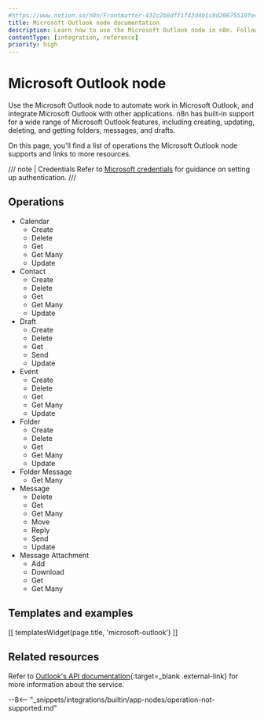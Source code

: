 ```yaml
---
#https://www.notion.so/n8n/Frontmatter-432c2b8dff1f43d4b1c8d20075510fe4
title: Microsoft Outlook node documentation
description: Learn how to use the Microsoft Outlook node in n8n. Follow technical documentation to integrate Microsoft Outlook node into your workflows.
contentType: [integration, reference]
priority: high
---
```


# Microsoft Outlook node

Use the Microsoft Outlook node to automate work in Microsoft Outlook, and integrate Microsoft Outlook with other applications. n8n has built-in support for a wide range of Microsoft Outlook features, including creating, updating, deleting, and getting folders, messages, and drafts. 

On this page, you'll find a list of operations the Microsoft Outlook node supports and links to more resources.

/// note | Credentials
Refer to [Microsoft credentials](/integrations/builtin/credentials/microsoft.md) for guidance on setting up authentication.
///

## Operations

* Calendar
	* Create
	* Delete
	* Get
	* Get Many
	* Update
* Contact
	* Create
	* Delete
	* Get
	* Get Many
	* Update
* Draft
	* Create
	* Delete
	* Get
	* Send
	* Update
* Event
	* Create
	* Delete
	* Get
	* Get Many
	* Update
* Folder
	* Create
	* Delete
	* Get
	* Get Many
	* Update
* Folder Message
    * Get Many
* Message
	* Delete
	* Get
	* Get Many
	* Move
	* Reply
	* Send
	* Update
* Message Attachment
	* Add
	* Download
	* Get
	* Get Many

## Templates and examples

<!-- see https://www.notion.so/n8n/Pull-in-templates-for-the-integrations-pages-37c716837b804d30a33b47475f6e3780 -->
[[ templatesWidget(page.title, 'microsoft-outlook') ]]

## Related resources

Refer to [Outlook's API documentation](https://learn.microsoft.com/en-us/outlook/rest/get-started){:target=_blank .external-link} for more information about the service.

--8<-- "_snippets/integrations/builtin/app-nodes/operation-not-supported.md"
